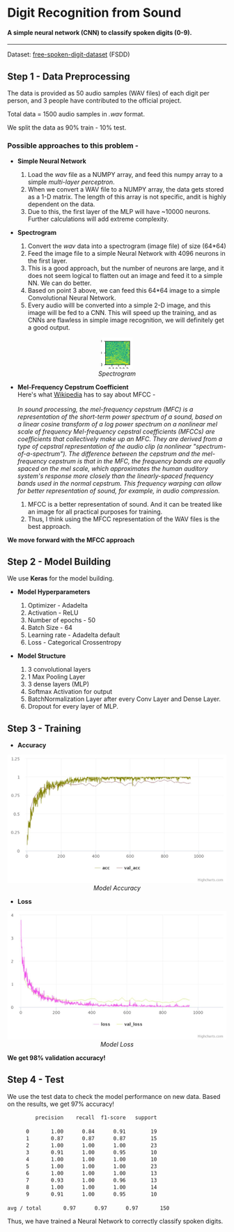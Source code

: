 # Digit Recognition from Sound
#### A simple neural network (CNN) to classify spoken digits (0-9).
---

Dataset: <a href='https://github.com/Jakobovski/free-spoken-digit-dataset'>free-spoken-digit-dataset</a> (FSDD)

## Step 1 - Data Preprocessing

The data is provided as 50 audio samples (WAV files) of each digit per person, and 3 people have contributed to the official project.

Total data = 1500 audio samples in *.wav* format.

We split the data as 90% train - 10% test.

### Possible approaches to this problem -
* **Simple Neural Network**<br/>

	1. Load the *wav* file as a NUMPY array, and feed this numpy array to a simple _multi-layer perceptron_.
	2. When we convert a WAV file to a NUMPY array, the data gets stored as a 1-D matrix. The length of this array is not specific, andit is highly dependent on the data.
	3. Due to this, the first layer of the MLP will have ~10000 neurons. Further calculations will add extreme complexity.

* **Spectrogram**<br/>
	
	1. Convert the *wav* data into a spectrogram (image file) of size (64*64)
	2. Feed the image file to a simple Neural Network with 4096 neurons in the first layer.
	3. This is a good approach, but the number of neurons are large, and it does not seem logical to flatten out an image and feed it to a simple NN. We can do better.
	4. Based on point 3 above, we can feed this 64*64 image to a simple Convolutional Neural Network.
	5. Every audio willl be converted into a simple 2-D image, and this image will be fed to a CNN. This will speed up the training, and as CNNs are flawless in simple image recognition, we will definitely get a good output.
	
<p align="center">
	<img src='/images/spectrogram.png' alt='Sample Spectrogram'> 
	<br/>
	<i>Spectrogram</i>
</p>

* **Mel-Frequency Cepstrum Coefficient**<br/>
	Here's what <a href='https://en.wikipedia.org/wiki/Mel-frequency_cepstrum'>Wikipedia</a> has to say about MFCC -<br/><br/>
	*In sound processing, the mel-frequency cepstrum (MFC) is a representation of the short-term power spectrum of a sound, based on a linear cosine transform of a log power spectrum on a nonlinear mel scale of frequency
	Mel-frequency cepstral coefficients (MFCCs) are coefficients that collectively make up an MFC. They are derived from a type of cepstral representation of the audio clip (a nonlinear "spectrum-of-a-spectrum"). The difference between the cepstrum and the mel-frequency cepstrum is that in the MFC, the frequency bands are equally spaced on the mel scale, which approximates the human auditory system's response more closely than the linearly-spaced frequency bands used in the normal cepstrum. This frequency warping can allow for better representation of sound, for example, in audio compression.*
	
	1. MFCC is a better representation of sound. And it can be treated like an image for all practical purposes for training.
	2. Thus, I think using the MFCC representation of the WAV files is the best approach.
	
**We move forward with the MFCC approach**

## Step 2 - Model Building

We use **Keras** for the model building. 

* **Model Hyperparameters**<br/>
	1. Optimizer - Adadelta<br/>
	2. Activation - ReLU<br/>
	3. Number of epochs - 50<br/>
	4. Batch Size - 64<br/>
	5. Learning rate - Adadelta default<br/>
	6. Loss - Categorical Crossentropy
	
* **Model Structure**<br/>
	1. 3 convolutional layers
	2. 1 Max Pooling Layer
	3. 3 dense layers (MLP)
	4. Softmax Activation for output
	5. BatchNormalization Layer after every Conv Layer and Dense Layer.
	6. Dropout for every layer of MLP.

## Step 3 - Training

* **Accuracy**<br/>
<p align="center">
	<img src='images/model-accuracy.jpeg' alt='Accuracy'> 
	<br/>
	<i>Model Accuracy</i>
</p>

* **Loss**<br/>
<p align="center">
	<img src='images/model-loss.jpeg' alt='Loss'> 
	<br/>
	<i>Model Loss</i>
</p>

**We get 98% validation accuracy!**

## Step 4 - Test

We use the test data to check the model performance on new data. Based on the results, we get 97% accuracy!

             precision    recall  f1-score   support

          0       1.00      0.84      0.91        19
          1       0.87      0.87      0.87        15
          2       1.00      1.00      1.00        23
          3       0.91      1.00      0.95        10
          4       1.00      1.00      1.00        10
          5       1.00      1.00      1.00        23
          6       1.00      1.00      1.00        13
          7       0.93      1.00      0.96        13
          8       1.00      1.00      1.00        14
          9       0.91      1.00      0.95        10

	avg / total       0.97      0.97      0.97       150
	

Thus, we have trained a Neural Network to correctly classify spoken digits.
